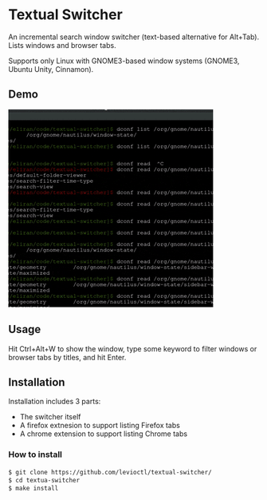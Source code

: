 # Textual Switcher

An incremental search window switcher (text-based alternative for Alt+Tab). Lists windows and browser tabs.

Supports only Linux with GNOME3-based window systems (GNOME3, Ubuntu Unity, Cinnamon).

## Demo
![Textual Switcher Demo](demo.gif)

## Usage
Hit Ctrl+Alt+W to show the window, type some keyword to filter windows or browser tabs by titles, and hit Enter.

## Installation

Installation includes 3 parts:
* The switcher itself
* A firefox extnesion to support listing Firefox tabs
* A chrome extension to support listing Chrome tabs

### How to install
```
$ git clone https://github.com/levioctl/textual-switcher/
$ cd textua-switcher
$ make install
```
